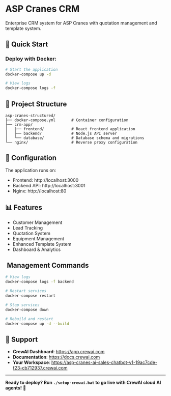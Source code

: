 # ASP Cranes CRM

Enterprise CRM system for ASP Cranes with quotation management and template system.

## 🚀 Quick Start

### Deploy with Docker:
```bash
# Start the application
docker-compose up -d

# View logs
docker-compose logs -f
```

## 📁 Project Structure

```
asp-cranes-structured/
├── docker-compose.yml       # Container configuration
├── crm-app/
│   ├── frontend/            # React frontend application
│   ├── backend/             # Node.js API server
│   └── database/            # Database schema and migrations
└── nginx/                   # Reverse proxy configuration
```

## 🔧 Configuration

The application runs on:
- Frontend: http://localhost:3000
- Backend API: http://localhost:3001
- Nginx: http://localhost:80

## 📊 Features

- Customer Management
- Lead Tracking
- Quotation System
- Equipment Management
- Enhanced Template System
- Dashboard & Analytics

## ️ Management Commands

```bash
# View logs
docker-compose logs -f backend

# Restart services  
docker-compose restart

# Stop services
docker-compose down

# Rebuild and restart
docker-compose up -d --build
```  

## 🔧 Support

- **CrewAI Dashboard**: https://app.crewai.com
- **Documentation**: https://docs.crewai.com
- **Your Workspace**: https://asp-cranes-ai-sales-chatbot-v1-19ac7cde-f23-cb712937.crewai.com

---

**Ready to deploy? Run `./setup-crewai.bat` to go live with CrewAI cloud AI agents!** 🚀
